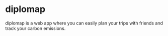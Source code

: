 # diplomap
diplomap is a web app where you can easily plan your trips with friends and track your carbon emissions.

